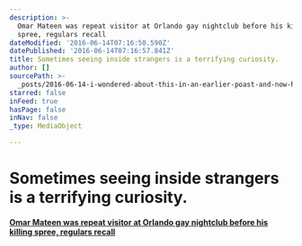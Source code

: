```yaml
---
description: >-
  Omar Mateen was repeat visitor at Orlando gay nightclub before his killing
  spree, regulars recall
dateModified: '2016-06-14T07:16:50.590Z'
datePublished: '2016-06-14T07:16:57.841Z'
title: Sometimes seeing inside strangers is a terrifying curiosity.
author: []
sourcePath: >-
  _posts/2016-06-14-i-wondered-about-this-in-an-earlier-poast-and-now-here-it-is.md
starred: false
inFeed: true
hasPage: false
inNav: false
_type: MediaObject

---
```

# Sometimes seeing inside strangers is a terrifying curiosity.

**[Omar Mateen was repeat visitor at Orlando gay nightclub before his killing spree, regulars recall][0]**

[0]: http://www.nationalpost.com/m/wp/blog.html?b=news.nationalpost.com%2Fnews%2Fworld%2Fhomicidal-homophobe-used-to-hang-at-orlando-gay-hotspot-some-regulars-recall